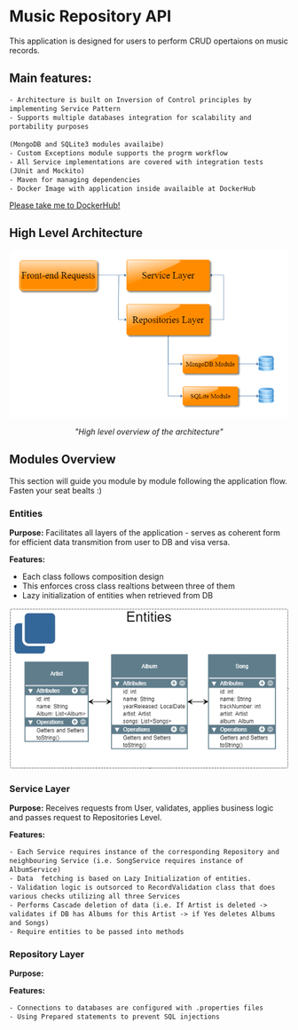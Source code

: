 # Music Repository API

This application is designed for users to perform CRUD opertaions on music records. 

## Main features:
	- Architecture is built on Inversion of Control principles by implementing Service Pattern
	- Supports multiple databases integration for scalability and portability purposes 

	(MongoDB and SQLite3 modules availaibe)
	- Custom Exceptions module supports the progrm workflow
	- All Service implementations are covered with integration tests (JUnit and Mockito)
	- Maven for managing dependencies
	- Docker Image with application inside availaible at DockerHub 

[Please take me to DockerHub!](https://hub.docker.com/)
	


## High Level Architecture

<p align="center">
   <img src ="readMeSource/High Level Architecture Music Repo.png" width="600">
</p>

<p align="center">
   <i>"High level overview of the architecture"</i>
</p>



## Modules Overview

This section will guide you module by module following the application flow. Fasten your seat bealts :)

### Entities

**Purpose:** Facilitates all layers of the application - serves as coherent form for efficient data transmition from user to DB and visa versa.

**Features:**

- Each class follows composition design
- This enforces cross class realtions between three of them
- Lazy initialization of entities when retrieved from DB

<p align="center">
   <img src ="readMeSource/Entities.png" width="600">
</p>


### Service Layer

**Purpose:** Receives requests from User, validates, applies business logic and passes request to Repositories Level.

**Features:**

	- Each Service requires instance of the corresponding Repository and neighbouring Service (i.e. SongService requires instance of AlbumService)
	- Data  fetching is based on Lazy Initialization of entities.
	- Validation logic is outsorced to RecordValidation class that does various checks utilizing all three Services
	- Performs Cascade deletion of data (i.e. If Artist is deleted -> validates if DB has Albums for this Artist -> if Yes deletes Albums and Songs)
	- Require entities to be passed into methods

### Repository Layer

**Purpose:**

**Features:**

	- Connections to databases are configured with .properties files
	- Using Prepared statements to prevent SQL injections
